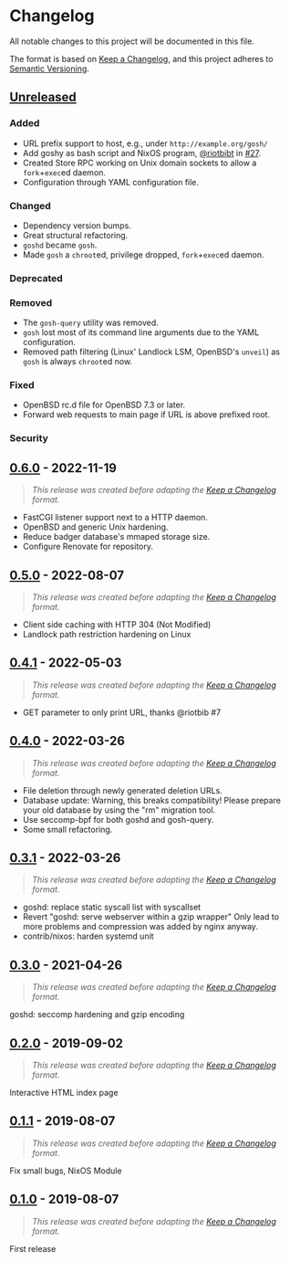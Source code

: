 # Changelog
All notable changes to this project will be documented in this file.

The format is based on [Keep a Changelog][keep-a-changelog], and this project adheres to [Semantic Versioning][semantic-versioning].

<!--
Please keep the text width at 72 chars for easy copying into git tags.


Types of changes:

- Added       for new features.
- Changed     for changes in existing functionality.
- Deprecated  for soon-to-be removed features.
- Removed     for now removed features.
- Fixed       for any bug fixes.
- Security    in case of vulnerabilities
-->

## [Unreleased]
### Added
- URL prefix support to host, e.g., under `http://example.org/gosh/`
- Add goshy as bash script and NixOS program, [@riotbibt](https://github.com/riotbib) in [#27](https://github.com/oxzi/gosh/pull/27).
- Created Store RPC working on Unix domain sockets to allow a `fork`+`exec`ed daemon.
- Configuration through YAML configuration file.

### Changed
- Dependency version bumps.
- Great structural refactoring.
- `goshd` became `gosh`.
- Made `gosh` a `chroot`ed, privilege dropped, `fork`+`exec`ed daemon.

### Deprecated
### Removed
- The `gosh-query` utility was removed.
- `gosh` lost most of its command line arguments due to the YAML configuration.
- Removed path filtering (Linux' Landlock LSM, OpenBSD's `unveil`) as `gosh` is always `chroot`ed now.

### Fixed
- OpenBSD rc.d file for OpenBSD 7.3 or later.
- Forward web requests to main page if URL is above prefixed root.

### Security


## [0.6.0] - 2022-11-19
> _This release was created before adapting the [Keep a Changelog][keep-a-changelog] format._

- FastCGI listener support next to a HTTP daemon.
- OpenBSD and generic Unix hardening.
- Reduce badger database's mmaped storage size.
- Configure Renovate for repository.


## [0.5.0] - 2022-08-07
> _This release was created before adapting the [Keep a Changelog][keep-a-changelog] format._

- Client side caching with HTTP 304 (Not Modified)
- Landlock path restriction hardening on Linux


## [0.4.1] - 2022-05-03
> _This release was created before adapting the [Keep a Changelog][keep-a-changelog] format._

- GET parameter to only print URL, thanks @riotbib #7


## [0.4.0] - 2022-03-26
> _This release was created before adapting the [Keep a Changelog][keep-a-changelog] format._

- File deletion through newly generated deletion URLs.
- Database update: Warning, this breaks compatibility! Please prepare
  your old database by using the "rm" migration tool.
- Use seccomp-bpf for both goshd and gosh-query.
- Some small refactoring.


## [0.3.1] - 2022-03-26
> _This release was created before adapting the [Keep a Changelog][keep-a-changelog] format._

- goshd: replace static syscall list with syscallset
- Revert "goshd: serve webserver within a gzip wrapper"
  Only lead to more problems and compression was added by nginx anyway.
- contrib/nixos: harden systemd unit


## [0.3.0] - 2021-04-26
> _This release was created before adapting the [Keep a Changelog][keep-a-changelog] format._

goshd: seccomp hardening and gzip encoding


## [0.2.0] - 2019-09-02
> _This release was created before adapting the [Keep a Changelog][keep-a-changelog] format._

Interactive HTML index page


## [0.1.1] - 2019-08-07
> _This release was created before adapting the [Keep a Changelog][keep-a-changelog] format._

Fix small bugs, NixOS Module


## [0.1.0] - 2019-08-07
> _This release was created before adapting the [Keep a Changelog][keep-a-changelog] format._

First release


[keep-a-changelog]: https://keepachangelog.com/en/1.1.0/
[semantic-versioning]: https://semver.org/spec/v2.0.0.html

[0.1.0]: https://github.com/oxzi/gosh/releases/tag/v0.1.0
[0.1.1]: https://github.com/oxzi/gosh/compare/v0.1.0...v0.1.1
[0.2.0]: https://github.com/oxzi/gosh/compare/v0.1.1...v0.2.0
[0.3.0]: https://github.com/oxzi/gosh/compare/v0.2.0...v0.3.0
[0.3.1]: https://github.com/oxzi/gosh/compare/v0.3.0...v0.3.1
[0.4.0]: https://github.com/oxzi/gosh/compare/v0.3.1...v0.4.0
[0.4.1]: https://github.com/oxzi/gosh/compare/v0.4.0...v0.4.1
[0.5.0]: https://github.com/oxzi/gosh/compare/v0.4.1...v0.5.0
[0.6.0]: https://github.com/oxzi/gosh/compare/v0.5.0...v0.6.0
[Unreleased]: https://github.com/oxzi/gosh/compare/v0.6.0...main
